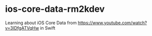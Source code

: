 ios-core-data-rm2kdev
=====================

Learning about iOS Core Data from https://www.youtube.com/watch?v=3IDfgATVqHw in Swift
